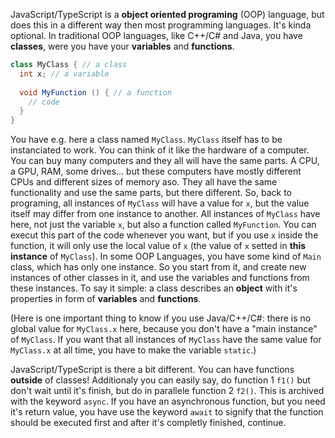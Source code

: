 JavaScript/TypeScript is a **object oriented programing** (OOP) language, but does this in a different way then most programming languages. It's kinda optional.
In traditional OOP languages, like C++/C# and Java, you have **classes**, were you have your **variables** and **functions**.
```cs
class MyClass { // a class
  int x; // a variable
  
  void MyFunction () { // a function
    // code
  }
}
```
You have e.g. here a class named `MyClass`.
`MyClass` itself has to be instanciated to work. You can think of it like the hardware of a computer. You can buy many computers and they all will have the same parts. A CPU, a GPU, RAM, some drives... but these computers have mostly different CPUs and different sizes of memory aso. They all have the same functionality and use the same parts, but there different.
So, back to programing, all instances of `MyClass` will have a value for `x`, but the value itself may differ from one instance to another. All instances of `MyClass` have here, not just the variable `x`, but also a function called `MyFunction`. You can execut this part of the code whenever you want, but if you use `x` inside the function, it will only use the local value of `x` (the value of `x` setted in **this instance** of `MyClass`).
In some OOP Languages, you have some kind of `Main` class, which has only one instance. So you start from it, and create new instances of other classes in it, and use the variables and functions from these instances.
To say it simple: a class describes an **object** with it's properties in form of **variables** and **functions**.

(Here is one important thing to know if you use Java/C++/C#: there is no global value for `MyClass.x` here, because you don't have a "main instance" of `MyClass`. If you want that all instances of `MyClass` have the same value for `MyClass.x` at all time, you have to make the variable `static`.)

JavaScript/TypeScript is there a bit different. You can have functions **outside** of classes!
Additionaly you can easily say, do function 1 `f1()` but don't wait until it's finish, but do in parallele function 2 `f2()`. 
This is archived with the keyword `async`.
If you have an asynchronous function, but you need it's return value, you have use the keyword `await` to signify that the function should be executed first and after it's completly finished, continue.

